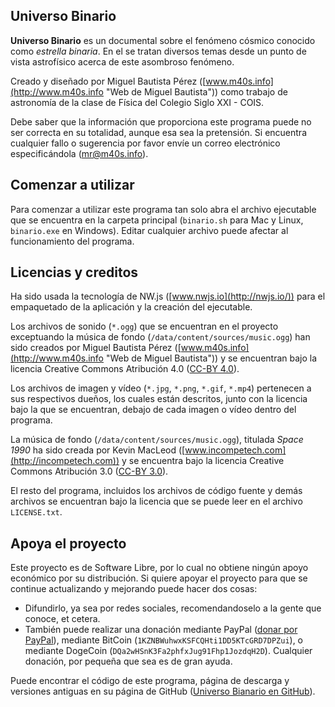 Universo Binario
----------------

**Universo Binario** es un documental sobre el fenómeno cósmico conocido como *estrella binaria*. En el se tratan diversos temas desde un punto de vista astrofísico acerca de este asombroso fenómeno.

Creado y diseñado por Miguel Bautista Pérez ([www.m40s.info](http://www.m40s.info "Web de Miguel Bautista")) como trabajo de astronomía de la clase de Física del Colegio Siglo XXI - COIS.

Debe saber que la información que proporciona este programa puede no ser correcta en su totalidad, aunque esa sea la pretensión. Si encuentra cualquier fallo o sugerencia por favor envíe un correo electrónico especificándola ([mr@m40s.info](mailto:mr@m40s.info)).

Comenzar a utilizar
---------------------

Para comenzar a utilizar este programa tan solo abra el archivo ejecutable que se encuentra en la carpeta principal (`binario.sh` para Mac y Linux, `binario.exe` en Windows). Editar cualquier archivo puede afectar al funcionamiento del programa.

Licencias y creditos
--------------------

Ha sido usada la tecnología de NW.js ([www.nwjs.io](http://nwjs.io/)) para el empaquetado de la aplicación y la creación del ejecutable.

Los archivos de sonido (`*.ogg`) que se encuentran en el proyecto exceptuando la música de fondo (`/data/content/sources/music.ogg`) han sido creados por Miguel Bautista Pérez ([www.m40s.info](http://www.m40s.info "Web de Miguel Bautista")) y se encuentran bajo la licencia Creative Commons Atribución 4.0 ([CC-BY 4.0](http://creativecommons.org/licenses/by/4.0)).

Los archivos de imagen y vídeo (`*.jpg`, `*.png`, `*.gif`, `*.mp4`) pertenecen a sus respectivos dueños, los cuales están descritos, junto con la licencia bajo la que se encuentran, debajo de cada imagen o vídeo dentro del programa.

La música de fondo (`/data/content/sources/music.ogg`), titulada *Space 1990* ha sido creada por Kevin MacLeod ([www.incompetech.com](http://incompetech.com)) y se encuentra bajo la licencia Creative Commons Atribución 3.0 ([CC-BY 3.0](http://creativecommons.org/licenses/by/3.0)).

El resto del programa, incluidos los archivos de código fuente y demás archivos se encuentran bajo la licencia que se puede leer en el archivo `LICENSE.txt`.

Apoya el proyecto
-----------------

Este proyecto es de Software Libre, por lo cual no obtiene ningún apoyo económico por su distribución. Si quiere apoyar el proyecto para que se continue actualizando y mejorando puede hacer dos cosas:

* Difundirlo, ya sea por redes sociales, recomendandoselo a la gente que conoce, et cetera.
* También puede realizar una donación mediante PayPal ([donar por PayPal](https://www.paypal.com/cgi-bin/webscr?cmd=_donations&business=afrykaperez%40gmail%2ecom&lc=US&item_name=M40S&item_number=Miguel%20Bautista&no_note=0&currency_code=EUR&bn=PP%2dDonationsBF%3abtn_donateCC_LG%2egif%3aNonHostedGuest)), mediante BitCoin (`1KZNBWuhwxKSFCQHti1DD5KTcGRD7DPZui`), o mediante DogeCoin (`DQa2wHSnK3Fa2phfxJug91Fhp1JozdqH2D`). Cualquier donación, por pequeña que sea es de gran ayuda.

Puede encontrar el código de este programa, página de descarga y versiones antiguas en su página de GitHub ([Universo Bianario en GitHub](www.m40s.info/prj/cosmos-binario)).
